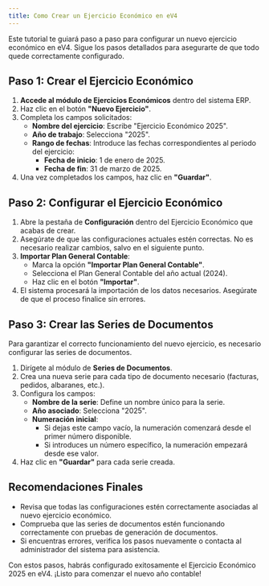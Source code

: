 ```yaml
---
title: Como Crear un Ejercicio Económico en eV4
---
```


Este tutorial te guiará paso a paso para configurar un nuevo ejercicio económico en eV4. Sigue los pasos detallados para asegurarte de que todo quede correctamente configurado.

## Paso 1: Crear el Ejercicio Económico

1. **Accede al módulo de Ejercicios Económicos** dentro del sistema ERP.
2. Haz clic en el botón **"Nuevo Ejercicio"**.
3. Completa los campos solicitados:
   - **Nombre del ejercicio**: Escribe "Ejercicio Económico 2025".
   - **Año de trabajo**: Selecciona "2025".
   - **Rango de fechas**: Introduce las fechas correspondientes al periodo del ejercicio:
     - **Fecha de inicio**: 1 de enero de 2025.
     - **Fecha de fin**: 31 de marzo de 2025.
4. Una vez completados los campos, haz clic en **"Guardar"**.

## Paso 2: Configurar el Ejercicio Económico

1. Abre la pestaña de **Configuración** dentro del Ejercicio Económico que acabas de crear.
2. Asegúrate de que las configuraciones actuales estén correctas. No es necesario realizar cambios, salvo en el siguiente punto.
3. **Importar Plan General Contable**:
   - Marca la opción **"Importar Plan General Contable"**.
   - Selecciona el Plan General Contable del año actual (2024).
   - Haz clic en el botón **"Importar"**.
4. El sistema procesará la importación de los datos necesarios. Asegúrate de que el proceso finalice sin errores.

## Paso 3: Crear las Series de Documentos

Para garantizar el correcto funcionamiento del nuevo ejercicio, es necesario configurar las series de documentos.

1. Dirígete al módulo de **Series de Documentos**.
2. Crea una nueva serie para cada tipo de documento necesario (facturas, pedidos, albaranes, etc.).
3. Configura los campos:
   - **Nombre de la serie**: Define un nombre único para la serie.
   - **Año asociado**: Selecciona "2025".
   - **Numeración inicial**:
     - Si dejas este campo vacío, la numeración comenzará desde el primer número disponible.
     - Si introduces un número específico, la numeración empezará desde ese valor.
4. Haz clic en **"Guardar"** para cada serie creada.

## Recomendaciones Finales

- Revisa que todas las configuraciones estén correctamente asociadas al nuevo ejercicio económico.
- Comprueba que las series de documentos estén funcionando correctamente con pruebas de generación de documentos.
- Si encuentras errores, verifica los pasos nuevamente o contacta al administrador del sistema para asistencia.

Con estos pasos, habrás configurado exitosamente el Ejercicio Económico 2025 en eV4. ¡Listo para comenzar el nuevo año contable!